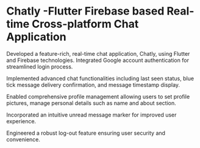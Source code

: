 # Chatly -Flutter Firebase based Real-time Cross-platform Chat Application



Developed a feature-rich, real-time chat application, Chatly, using Flutter and Firebase technologies.
Integrated Google account authentication for streamlined login process.

Implemented advanced chat functionalities including last seen status, blue tick message delivery confirmation, and message timestamp display.

Enabled comprehensive profile management allowing users to set profile pictures, manage personal details such as name and about section.

Incorporated an intuitive unread message marker for improved user experience.

Engineered a robust log-out feature ensuring user security and convenience.

 
